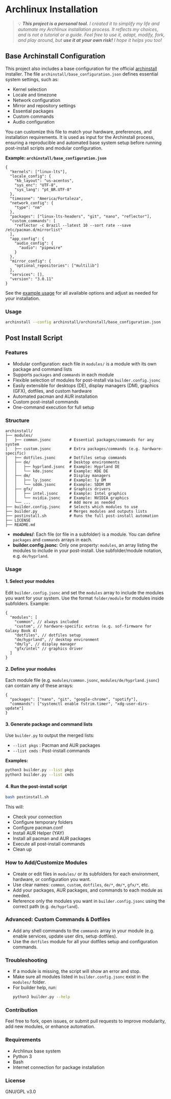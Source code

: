# Archlinux Installation

> 💡 _**This project is a personal tool.** I created it to simplify my life and automate my Archlinux installation process. It reflects my choices, and is not a tutorial or a guide. Feel free to use it, adapt, modify, fork, and play around, but **use it at your own risk!** I hope it helps you too!_

## Base Archinstall Configuration

This project also includes a base configuration for the official [archinstall](https://archinstall.archlinux.page/index.html) installer. The file `archinstall/base_configuration.json` defines essential system settings, such as:

- Kernel selection
- Locale and timezone
- Network configuration
- Mirror and repository settings
- Essential packages
- Custom commands
- Audio configuration

You can customize this file to match your hardware, preferences, and installation requirements. It is used as input for the Archinstall process, ensuring a reproducible and automated base system setup before running post-install scripts and modular configuration.

**Example: `archinstall/base_configuration.json`**

```jsonc
{
  "kernels": ["linux-lts"],
  "locale_config": {
    "kb_layout": "us-acentos",
    "sys_enc": "UTF-8",
    "sys_lang": "pt_BR.UTF-8"
  },
  "timezone": "America/Fortaleza",
  "network_config": {
    "type": "nm"
  },
  "packages": ["linux-lts-headers", "git", "nano", "reflector"],
  "custom_commands": [
    "reflector -c Brazil --latest 10 --sort rate --save /etc/pacman.d/mirrorlist"
  ],
  "app_config": {
    "audio_config": {
      "audio": "pipewire"
    }
  },
  "mirror_config": {
    "optional_repositories": ["multilib"]
  },
  "services": [],
  "version": "3.0.11"
}
```

See the [example usage](https://archinstall.archlinux.page/installing/guided.html#example-usage) for all available options and adjust as needed for your installation.

### Usage

```bash
archinstall --config archinstall/archinstall/base_configuration.json
```

## Post Install Script

### Features

- Modular configuration: each file in `modules/` is a module with its own package and command lists
- Supports `packages` and `commands` in each module
- Flexible selection of modules for post-install via `builder.config.jsonc`
- Easily extensible for desktops (DE), display managers (DM), graphics (GFX), dotfiles, and custom hardware
- Automated pacman and AUR installation
- Custom post-install commands
- One-command execution for full setup

### Structure

```
archinstall/
├── modules/
│   ├── common.jsonc        # Essential packages/commands for any system
│   ├── custom.jsonc        # Extra packages/commands (e.g. hardware-specific)
│   ├── dotfiles.jsonc      # Dotfiles setup commands
│   ├── de/                 # Desktop environments
│   │   ├── hyprland.jsonc  # Example: Hyprland DE
│   │   └── kde.jsonc       # Example: KDE DE
│   ├── dm/                 # Display managers
│   │   ├── ly.jsonc        # Example: ly DM
│   │   └── sddm.jsonc      # Example: SDDM DM
│   ├── gfx/                # Graphics drivers
│   │   ├── intel.jsonc     # Example: Intel graphics
│   │   └── nvidia.jsonc    # Example: NVIDIA graphics
│   └── ...                 # Add more as needed
├── builder.config.jsonc    # Selects which modules to use
├── builder.py              # Merges modules and outputs lists
├── postinstall.sh          # Runs the full post-install automation
├── LICENSE
├── README.md
```

- **modules/**: Each file (or file in a subfolder) is a module. You can define `packages` and `commands` arrays in each.
- **builder.config.jsonc**: Only one property: `modules`, an array listing the modules to include in your post-install. Use subfolder/module notation, e.g. `de/hyprland`.

### Usage

#### 1. Select your modules

Edit `builder.config.jsonc` and set the `modules` array to include the modules you want for your system. Use the format `folder/module` for modules inside subfolders. Example:

```jsonc
{
  "modules": [
    "common", // always included
    "custom", // hardware-specific extras (e.g. sof-firmware for Galaxy Book 4)
    "dotfiles", // dotfiles setup
    "de/hyprland", // desktop environment
    "dm/ly", // display manager
    "gfx/intel" // graphics driver
  ]
}
```

#### 2. Define your modules

Each module file (e.g. `modules/common.jsonc`, `modules/de/hyprland.jsonc`) can contain any of these arrays:

```jsonc
{
  "packages": ["nano", "git", "google-chrome", "spotify"],
  "commands": ["systemctl enable fstrim.timer", "xdg-user-dirs-update"]
}
```

#### 3. Generate package and command lists

Use `builder.py` to output the merged lists:

- `--list pkgs` : Pacman and AUR packages
- `--list cmds` : Post-install commands

**Examples:**

```bash
python3 builder.py --list pkgs
python3 builder.py --list cmds
```

#### 4. Run the post-install script

```bash
bash postinstall.sh
```

This will:

- Check your connection
- Configure temporary folders
- Configure pacman.conf
- Install AUR Helper (YAY)
- Install all pacman and AUR packages
- Execute all post-install commands
- Clean up

### How to Add/Customize Modules

- Create or edit files in `modules/` or its subfolders for each environment, hardware, or configuration you want.
- Use clear names: `common`, `custom`, `dotfiles`, `de/*`, `dm/*`, `gfx/*`, etc.
- Add your packages, AUR packages, and commands to each module as needed.
- Reference only the modules you want in `builder.config.jsonc` using the correct path (e.g. `de/hyprland`).

### Advanced: Custom Commands & Dotfiles

- Add any shell commands to the `commands` array in your module (e.g. enable services, update user dirs, setup dotfiles).
- Use the `dotfiles` module for all your dotfiles setup and configuration commands.

### Troubleshooting

- If a module is missing, the script will show an error and stop.
- Make sure all modules listed in `builder.config.jsonc` exist in the `modules/` folder.
- For builder help, run:
  ```bash
  python3 builder.py --help
  ```

### Contribution

Feel free to fork, open issues, or submit pull requests to improve modularity, add new modules, or enhance automation.

### Requirements

- Archlinux base system
- Python 3
- Bash
- Internet connection for package installation

### License

GNU/GPL v3.0
